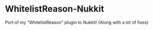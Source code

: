 # WhitelistReason-Nukkit
Port of my "WhitelistReason" plugin to Nukkit! (Along with a lot of fixes)
